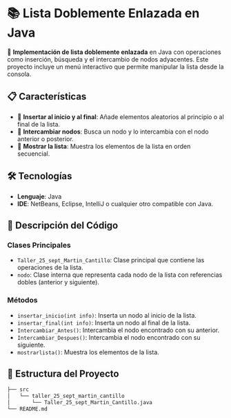 # 📚 Lista Doblemente Enlazada en Java

🔗 **Implementación de lista doblemente enlazada** en Java con operaciones como inserción, búsqueda y el intercambio de nodos adyacentes. Este proyecto incluye un menú interactivo que permite manipular la lista desde la consola.

## 📋 Características

- 🚀 **Insertar al inicio y al final**: Añade elementos aleatorios al principio o al final de la lista.
- 🔄 **Intercambiar nodos**: Busca un nodo y lo intercambia con el nodo anterior o posterior.
- 📜 **Mostrar la lista**: Muestra los elementos de la lista en orden secuencial.

## 🛠️ Tecnologías

- **Lenguaje**: Java
- **IDE**: NetBeans, Eclipse, IntelliJ o cualquier otro compatible con Java.

## 📝 Descripción del Código

### Clases Principales

- `Taller_25_sept_Martin_Cantillo`: Clase principal que contiene las operaciones de la lista.
- `nodo`: Clase interna que representa cada nodo de la lista con referencias dobles (anterior y siguiente).

### Métodos

- `insertar_inicio(int info)`: Inserta un nodo al inicio de la lista.
- `insertar_final(int info)`: Inserta un nodo al final de la lista.
- `Intercambiar_Antes()`: Intercambia el nodo encontrado con su anterior.
- `Intercambiar_Despues()`: Intercambia el nodo encontrado con su siguiente.
- `mostrarlista()`: Muestra los elementos de la lista.

## 📂 Estructura del Proyecto

```bash
├── src
│   └── taller_25_sept_martin_cantillo
│       └── Taller_25_sept_Martin_Cantillo.java
└── README.md
